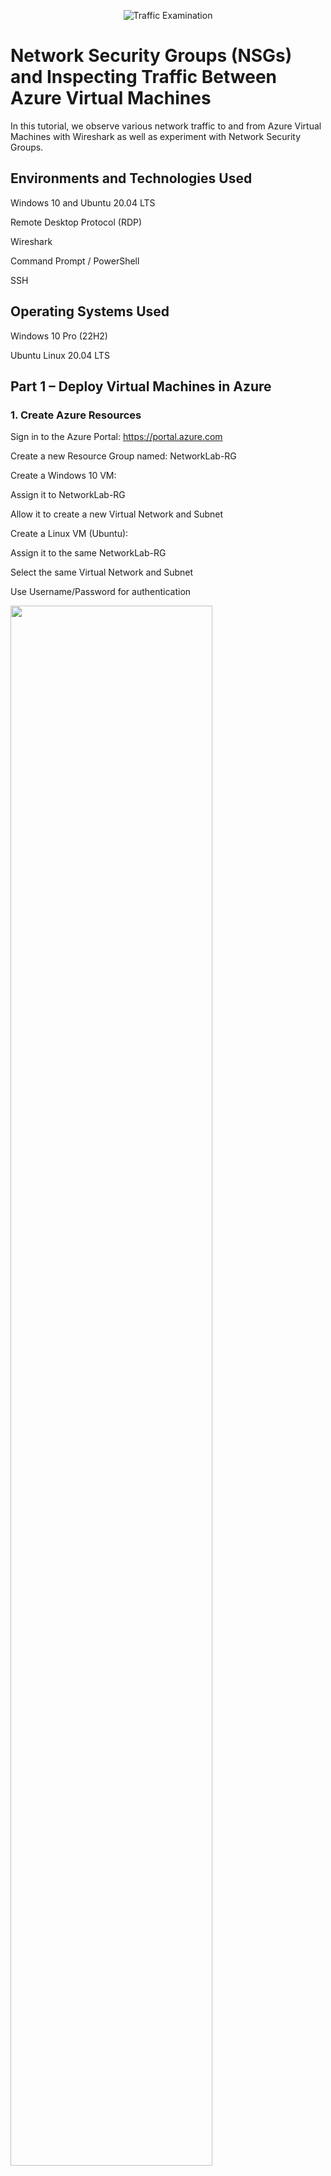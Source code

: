 <p align="center">
<img src="https://i.imgur.com/Ua7udoS.png" alt="Traffic Examination"/>
</p>

<h1>Network Security Groups (NSGs) and Inspecting Traffic Between Azure Virtual Machines</h1>
In this tutorial, we observe various network traffic to and from Azure Virtual Machines with Wireshark as well as experiment with Network Security Groups. <br />

<h2>Environments and Technologies Used</h2>

Windows 10 and Ubuntu 20.04 LTS

Remote Desktop Protocol (RDP)

Wireshark

Command Prompt / PowerShell

SSH

<h2>Operating Systems Used</h2>

Windows 10 Pro (22H2)

Ubuntu Linux 20.04 LTS

<h2>Part 1 – Deploy Virtual Machines in Azure</h2> <h3>1. Create Azure Resources</h3>

Sign in to the Azure Portal: https://portal.azure.com

Create a new Resource Group named: NetworkLab-RG

Create a Windows 10 VM:

Assign it to NetworkLab-RG

Allow it to create a new Virtual Network and Subnet

Create a Linux VM (Ubuntu):

Assign it to the same NetworkLab-RG

Select the same Virtual Network and Subnet

Use Username/Password for authentication

<img src="https://i.imgur.com/XOBm0X9.png" width="80%" /> <p> Creating two VMs on the same virtual network allows direct internal communication between them using private IP addresses. This is essential for observing peer-to-peer traffic and testing firewall behaviors in later steps. </p> <br />
<h2>Part 2 – Observe Network Traffic Using Wireshark</h2> <h3>2. Connect to Windows VM</h3>
Use Microsoft Remote Desktop (or RDP on Windows) to connect to your Windows 10 VM

Log in using the credentials you created

<p> Remote Desktop Protocol (RDP) provides access to the virtual machine GUI, allowing you to install applications and monitor network activity. </p> <br /> <h3>3. Install and Launch Wireshark</h3>
On the Windows VM, download and install Wireshark

Open Wireshark and begin a packet capture on your main network interface

<img src="https://i.imgur.com/bD2USwo.png" width="80%" /> <p> Wireshark is a powerful tool for real-time packet analysis. It lets us filter, inspect, and capture network traffic based on protocols like ICMP, SSH, DHCP, etc. </p> <br /> <h3>4. Observe ICMP Traffic</h3>
Retrieve the private IP address of your Ubuntu VM via the Azure Portal

In the Windows VM, open Command Prompt and run: ping <Ubuntu IP>

In Wireshark, filter for icmp

<img src="https://i.imgur.com/SIS58Ra.png" width="80%" /> <p> ICMP traffic is used for operations like pinging. This step helps visualize the echo request/reply behavior between the two VMs. </p> <br /> <h3>5. Ping External Website</h3>
From the Windows VM, ping an external address: ping www.google.com

Observe both internal and external ICMP traffic in Wireshark

<p> This shows the difference between local (private network) and public (internet) ICMP activity. </p> <br />
<h2>Part 3 – Configure Network Security Group and Observe More Protocols</h2> <h3>6. Block ICMP with NSG</h3>
Start a continuous ping to the Ubuntu VM: ping -t <Ubuntu IP>

In Azure, navigate to the Network Security Group (NSG) for the Ubuntu VM

Add an inbound rule to deny ICMP

Back in the Windows VM, observe packet loss in Command Prompt and Wireshark

<p> Blocking ICMP in the NSG demonstrates Azure’s built-in firewall controls and how they impact network traffic in real time. </p> <br /> <h3>7. Re-enable ICMP</h3>
Delete or disable the ICMP blocking rule

Observe the return of successful ping responses and ICMP packets in Wireshark

<p> This reinforces how changes in NSG rules can instantly impact traffic behavior without rebooting the VM. </p> <br /> <h3>8. Observe SSH Traffic</h3>
In Wireshark, filter for ssh

From Windows PowerShell, SSH into the Ubuntu VM:
ssh labuser@<Ubuntu IP>

Enter your credentials, type commands, then type exit to disconnect

<p> SSH traffic includes encrypted commands and responses. Even though it's encrypted, Wireshark can still show the metadata and packet exchanges. </p> <br /> <h3>9. Observe DHCP Traffic</h3>
In Wireshark, filter for dhcp

In PowerShell (Admin), run: ipconfig /renew

<p> DHCP is responsible for assigning IP addresses. Renewing the IP address triggers a DHCP Discover/Offer/Request/Ack sequence, visible in Wireshark. </p> <br /> <h3>10. Observe DNS Traffic</h3>
Filter in Wireshark: dns

In PowerShell, run:
nslookup google.com
nslookup disney.com

<p> DNS converts domain names to IP addresses. These queries and their responses are clearly visible in packet capture. </p> <br /> <h3>11. Observe RDP Traffic</h3>
Filter in Wireshark: tcp.port == 3389

<p> RDP traffic is constant because it maintains an active visual session. Unlike protocols like SSH, RDP sends continuous screen updates, making it easy to identify. </p> <br />
<h2>Lab Cleanup</h2>
Close your Remote Desktop connection

Delete the Resource Group NetworkLab-RG in the Azure Portal

Verify that all associated resources (VMs, disks, NICs, etc.) are removed

<p> Proper cleanup is essential to avoid ongoing charges and to practice good cloud resource hygiene. </p> <br />
